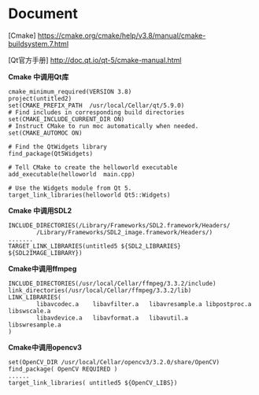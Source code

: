# Document

[Cmake] <https://cmake.org/cmake/help/v3.8/manual/cmake-buildsystem.7.html>

[Qt官方手册] <http://doc.qt.io/qt-5/cmake-manual.html>

**Cmake 中调用Qt库**

```
cmake_minimum_required(VERSION 3.8)
project(untitled2)
set(CMAKE_PREFIX_PATH  /usr/local/Cellar/qt/5.9.0)
# Find includes in corresponding build directories
set(CMAKE_INCLUDE_CURRENT_DIR ON)
# Instruct CMake to run moc automatically when needed.
set(CMAKE_AUTOMOC ON)

# Find the QtWidgets library
find_package(Qt5Widgets)

# Tell CMake to create the helloworld executable
add_executable(helloworld  main.cpp)

# Use the Widgets module from Qt 5.
target_link_libraries(helloworld Qt5::Widgets)
```

**Cmake 中调用SDL2**

```
INCLUDE_DIRECTORIES(/Library/Frameworks/SDL2.framework/Headers/
        /Library/Frameworks/SDL2_image.framework/Headers/)
.......
TARGET_LINK_LIBRARIES(untitled5 ${SDL2_LIBRARIES} ${SDL2IMAGE_LIBRARY})
```

**Cmake中调用ffmpeg**

```
INCLUDE_DIRECTORIES(/usr/local/Cellar/ffmpeg/3.3.2/include)
link_directories(/usr/local/Cellar/ffmpeg/3.3.2/lib)
LINK_LIBRARIES(
        libavcodec.a    libavfilter.a   libavresample.a libpostproc.a   libswscale.a
        libavdevice.a   libavformat.a   libavutil.a     libswresample.a
)
```

**Cmake中调用opencv3**

```
set(OpenCV_DIR /usr/local/Cellar/opencv3/3.2.0/share/OpenCV)
find_package( OpenCV REQUIRED )
......
target_link_libraries( untitled5 ${OpenCV_LIBS})
```